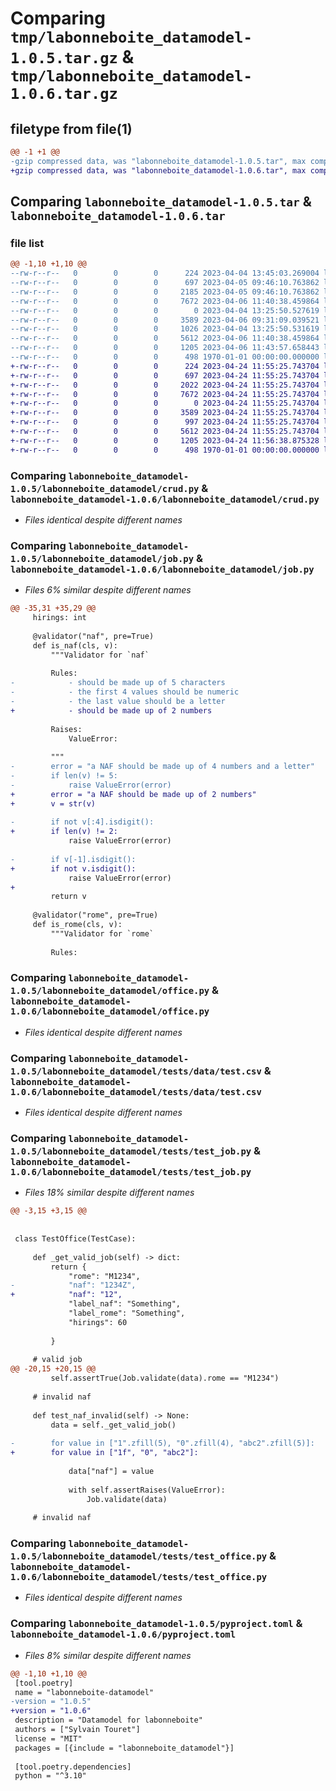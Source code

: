 # Comparing `tmp/labonneboite_datamodel-1.0.5.tar.gz` & `tmp/labonneboite_datamodel-1.0.6.tar.gz`

## filetype from file(1)

```diff
@@ -1 +1 @@
-gzip compressed data, was "labonneboite_datamodel-1.0.5.tar", max compression
+gzip compressed data, was "labonneboite_datamodel-1.0.6.tar", max compression
```

## Comparing `labonneboite_datamodel-1.0.5.tar` & `labonneboite_datamodel-1.0.6.tar`

### file list

```diff
@@ -1,10 +1,10 @@
--rw-r--r--   0        0        0      224 2023-04-04 13:45:03.269004 labonneboite_datamodel-1.0.5/labonneboite_datamodel/__init__.py
--rw-r--r--   0        0        0      697 2023-04-05 09:46:10.763862 labonneboite_datamodel-1.0.5/labonneboite_datamodel/crud.py
--rw-r--r--   0        0        0     2185 2023-04-05 09:46:10.763862 labonneboite_datamodel-1.0.5/labonneboite_datamodel/job.py
--rw-r--r--   0        0        0     7672 2023-04-06 11:40:38.459864 labonneboite_datamodel-1.0.5/labonneboite_datamodel/office.py
--rw-r--r--   0        0        0        0 2023-04-04 13:25:50.527619 labonneboite_datamodel-1.0.5/labonneboite_datamodel/tests/__init__.py
--rw-r--r--   0        0        0     3589 2023-04-06 09:31:09.039521 labonneboite_datamodel-1.0.5/labonneboite_datamodel/tests/data/test.csv
--rw-r--r--   0        0        0     1026 2023-04-04 13:25:50.531619 labonneboite_datamodel-1.0.5/labonneboite_datamodel/tests/test_job.py
--rw-r--r--   0        0        0     5612 2023-04-06 11:40:38.459864 labonneboite_datamodel-1.0.5/labonneboite_datamodel/tests/test_office.py
--rw-r--r--   0        0        0     1205 2023-04-06 11:43:57.658443 labonneboite_datamodel-1.0.5/pyproject.toml
--rw-r--r--   0        0        0      498 1970-01-01 00:00:00.000000 labonneboite_datamodel-1.0.5/PKG-INFO
+-rw-r--r--   0        0        0      224 2023-04-24 11:55:25.743704 labonneboite_datamodel-1.0.6/labonneboite_datamodel/__init__.py
+-rw-r--r--   0        0        0      697 2023-04-24 11:55:25.743704 labonneboite_datamodel-1.0.6/labonneboite_datamodel/crud.py
+-rw-r--r--   0        0        0     2022 2023-04-24 11:55:25.743704 labonneboite_datamodel-1.0.6/labonneboite_datamodel/job.py
+-rw-r--r--   0        0        0     7672 2023-04-24 11:55:25.743704 labonneboite_datamodel-1.0.6/labonneboite_datamodel/office.py
+-rw-r--r--   0        0        0        0 2023-04-24 11:55:25.743704 labonneboite_datamodel-1.0.6/labonneboite_datamodel/tests/__init__.py
+-rw-r--r--   0        0        0     3589 2023-04-24 11:55:25.743704 labonneboite_datamodel-1.0.6/labonneboite_datamodel/tests/data/test.csv
+-rw-r--r--   0        0        0      997 2023-04-24 11:55:25.743704 labonneboite_datamodel-1.0.6/labonneboite_datamodel/tests/test_job.py
+-rw-r--r--   0        0        0     5612 2023-04-24 11:55:25.743704 labonneboite_datamodel-1.0.6/labonneboite_datamodel/tests/test_office.py
+-rw-r--r--   0        0        0     1205 2023-04-24 11:56:38.875328 labonneboite_datamodel-1.0.6/pyproject.toml
+-rw-r--r--   0        0        0      498 1970-01-01 00:00:00.000000 labonneboite_datamodel-1.0.6/PKG-INFO
```

### Comparing `labonneboite_datamodel-1.0.5/labonneboite_datamodel/crud.py` & `labonneboite_datamodel-1.0.6/labonneboite_datamodel/crud.py`

 * *Files identical despite different names*

### Comparing `labonneboite_datamodel-1.0.5/labonneboite_datamodel/job.py` & `labonneboite_datamodel-1.0.6/labonneboite_datamodel/job.py`

 * *Files 6% similar despite different names*

```diff
@@ -35,31 +35,29 @@
     hirings: int
 
     @validator("naf", pre=True)
     def is_naf(cls, v):
         """Validator for `naf`
 
         Rules:
-            - should be made up of 5 characters
-            - the first 4 values should be numeric
-            - the last value should be a letter
+            - should be made up of 2 numbers
 
         Raises:
             ValueError:
 
         """
-        error = "a NAF should be made up of 4 numbers and a letter"
-        if len(v) != 5:
-            raise ValueError(error)
+        error = "a NAF should be made up of 2 numbers"
+        v = str(v)
 
-        if not v[:4].isdigit():
+        if len(v) != 2:
             raise ValueError(error)
 
-        if v[-1].isdigit():
+        if not v.isdigit():
             raise ValueError(error)
+
         return v
 
     @validator("rome", pre=True)
     def is_rome(cls, v):
         """Validator for `rome`
 
         Rules:
```

### Comparing `labonneboite_datamodel-1.0.5/labonneboite_datamodel/office.py` & `labonneboite_datamodel-1.0.6/labonneboite_datamodel/office.py`

 * *Files identical despite different names*

### Comparing `labonneboite_datamodel-1.0.5/labonneboite_datamodel/tests/data/test.csv` & `labonneboite_datamodel-1.0.6/labonneboite_datamodel/tests/data/test.csv`

 * *Files identical despite different names*

### Comparing `labonneboite_datamodel-1.0.5/labonneboite_datamodel/tests/test_job.py` & `labonneboite_datamodel-1.0.6/labonneboite_datamodel/tests/test_job.py`

 * *Files 18% similar despite different names*

```diff
@@ -3,15 +3,15 @@
 
 
 class TestOffice(TestCase):
 
     def _get_valid_job(self) -> dict:
         return {
             "rome": "M1234",
-            "naf": "1234Z",
+            "naf": "12",
             "label_naf": "Something",
             "label_rome": "Something",
             "hirings": 60
 
         }
 
     # valid job
@@ -20,15 +20,15 @@
         self.assertTrue(Job.validate(data).rome == "M1234")
 
     # invalid naf
 
     def test_naf_invalid(self) -> None:
         data = self._get_valid_job()
 
-        for value in ["1".zfill(5), "0".zfill(4), "abc2".zfill(5)]:
+        for value in ["1f", "0", "abc2"]:
 
             data["naf"] = value
 
             with self.assertRaises(ValueError):
                 Job.validate(data)
 
     # invalid naf
```

### Comparing `labonneboite_datamodel-1.0.5/labonneboite_datamodel/tests/test_office.py` & `labonneboite_datamodel-1.0.6/labonneboite_datamodel/tests/test_office.py`

 * *Files identical despite different names*

### Comparing `labonneboite_datamodel-1.0.5/pyproject.toml` & `labonneboite_datamodel-1.0.6/pyproject.toml`

 * *Files 8% similar despite different names*

```diff
@@ -1,10 +1,10 @@
 [tool.poetry]
 name = "labonneboite-datamodel"
-version = "1.0.5"
+version = "1.0.6"
 description = "Datamodel for labonneboite"
 authors = ["Sylvain Touret"]
 license = "MIT"
 packages = [{include = "labonneboite_datamodel"}]
 
 [tool.poetry.dependencies]
 python = "^3.10"
```


